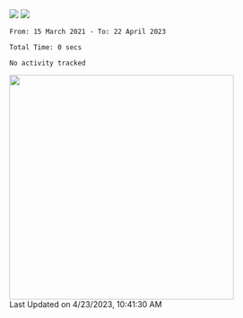 <div>
  <img src="https://github-readme-stats.vercel.app/api?username=naporin0624&count_private=true&show_icons=true" />
  <img src="https://github-readme-stats.vercel.app/api/top-langs/?username=naporin0624&layout=compact&hide=css" />
  <!--START_SECTION:waka-->

```text
From: 15 March 2021 - To: 22 April 2023

Total Time: 0 secs

No activity tracked
```

<!--END_SECTION:waka-->
  
  <!--START_SECTION:lapras-card-->
<a href="https://lapras.com/public/CDQE7TF" target="_blank" rel="noopener noreferrer"><img src="https://lapras-card-generator.vercel.app/api/svg?e=3.56&b=3.48&i=3.5&b1=%23232323&b2=%236d6d6d&i1=%23212121&i2=%23818181&l=ja" width="400" ></a>  
Last Updated on 4/23/2023, 10:41:30 AM
<!--END_SECTION:lapras-card-->
</div>
